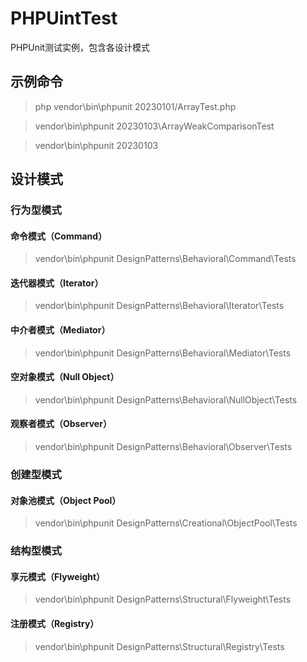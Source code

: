 # PHPUintTest

PHPUnit测试实例，包含各设计模式 

## 示例命令

> php vendor\bin\phpunit 20230101/ArrayTest.php

> vendor\bin\phpunit 20230103\ArrayWeakComparisonTest

> vendor\bin\phpunit 20230103

## 设计模式

### 行为型模式

#### 命令模式（Command）

> vendor\bin\phpunit DesignPatterns\Behavioral\Command\Tests

#### 迭代器模式（Iterator）

> vendor\bin\phpunit DesignPatterns\Behavioral\Iterator\Tests

#### 中介者模式（Mediator）

> vendor\bin\phpunit DesignPatterns\Behavioral\Mediator\Tests

#### 空对象模式（Null Object）

> vendor\bin\phpunit DesignPatterns\Behavioral\NullObject\Tests

#### 观察者模式（Observer）

> vendor\bin\phpunit DesignPatterns\Behavioral\Observer\Tests

### 创建型模式

#### 对象池模式（Object Pool）

> vendor\bin\phpunit DesignPatterns\Creational\ObjectPool\Tests

### 结构型模式

#### 享元模式（Flyweight）

> vendor\bin\phpunit DesignPatterns\Structural\Flyweight\Tests

#### 注册模式（Registry）

> vendor\bin\phpunit DesignPatterns\Structural\Registry\Tests




